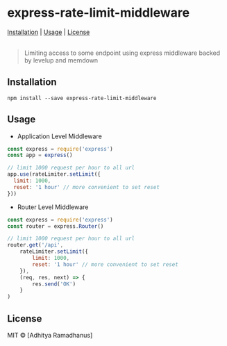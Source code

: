 # express-rate-limit-middleware
<p>
  <a href="#installation">Installation</a> |
  <a href="#usage">Usage</a> |
  <a href="#licenses">License</a>
  <br><br>
  <blockquote>
  Limiting access to some endpoint using express middleware backed by levelup and memdown 
  </blockquote>
</p>

Installation
------------
`npm install --save express-rate-limit-middleware`

Usage
------------
* Application Level Middleware
```js
const express = require('express')
const app = express()

// limit 1000 request per hour to all url
app.use(rateLimiter.setLimit({
  limit: 1000, 
  reset: '1 hour' // more convenient to set reset
}))
```

* Router Level Middleware
```js
const express = require('express')
const router = express.Router()

// limit 1000 request per hour to all url
router.get('/api', 
	rateLimiter.setLimit({
  		limit: 1000, 
  		reset: '1 hour' // more convenient to set reset
	}),
	(req, res, next) => {
		res.send('OK')
	}
)
```

License
----

MIT © [Adhitya Ramadhanus]
